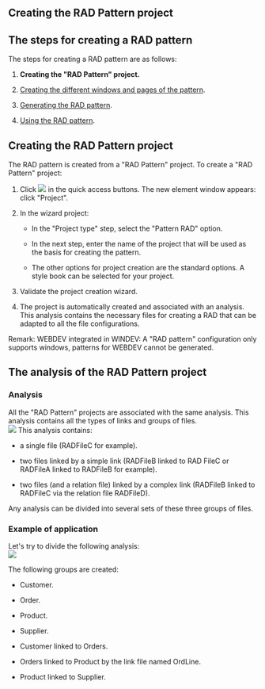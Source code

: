


## Creating the RAD Pattern project
			



<a name="NOTE1"></a>
<a name="NOTE1_1"></a>


## The steps for creating a RAD pattern
<a name="the_steps_for_creating_rad_pattern_ELTTEXTE000129"></a>
The steps for creating a RAD pattern are as follows:

1. **Creating the "RAD Pattern" project.** 

2. [Creating the different windows and pages of the pattern](../Editeurs/2031022.md).

3. [Generating the RAD pattern](../Editeurs/2031023.md).

4. [Using the RAD pattern](../Editeurs/2031024.md).




<a name="NOTE2"></a>
<a name="NOTE2_1"></a>


## Creating the RAD Pattern project
<a name="creating_the_rad_pattern_project_ELTTEXTE000153"></a>
The RAD pattern is created from a "RAD Pattern" project.
<a name="NOTE2_2"></a>
To create a "RAD Pattern" project:

1. Click ![](https://doc.pcsoft.fr/en-US/images/image.awp?langid=3&name=ico_nouveau.gif) in the quick access buttons. The new element window appears: click "Project".

2. In the wizard project:

	- In the "Project type" step, select the "Pattern RAD" option.

	- In the next step, enter the name of the project that will be used as the basis for creating the pattern.

	- The other options for project creation are the standard options. A style book can be selected for your project.  




3. Validate the project creation wizard.

4. The project is automatically created and associated with an analysis. This analysis contains the necessary files for creating a RAD that can be adapted to all the file configurations.




Remark: WEBDEV integrated in WINDEV: A "RAD pattern" configuration only supports windows, patterns for WEBDEV cannot be generated.

<a name="NOTE3"></a>
<a name="NOTE3_1"></a>


## The analysis of the RAD Pattern project
<a name="the_analysis_the_rad_pattern_project_ELTTEXTE000183"></a>


### Analysis
<a name="analysis_ELTPARAGRAPHE000054"></a>All the "RAD Pattern" projects are associated with the same analysis. This analysis contains all the types of links and groups of files.<br>![](https://doc.pcsoft.fr/en-US/images/image.awp?langid=3&name=Projet_Pattern_RAD%20-%20HC%20N%B0001.gif)
This analysis contains:

- a single file (RADFileC for example).

- two files linked by a simple link (RADFileB linked to RAD FileC or RADFileA linked to RADFileB for example).

- two files (and a relation file) linked by a complex link (RADFileB linked to RADFileC via the relation file RADFileD).




Any analysis can be divided into several sets of these three groups of files.
<a name="NOTE3_2"></a>


### Example of application
<a name="example_application_ELTPARAGRAPHE000069"></a>

Let's try to divide the following analysis: <br>![](https://doc.pcsoft.fr/en-US/images/image.awp?langid=3&name=RAD_Analyse_Ex.gif)


The following groups are created:

- Customer.

- Order.

- Product.

- Supplier.

- Customer linked to Orders.

- Orders linked to Product by the link file named OrdLine.

- Product linked to Supplier.





